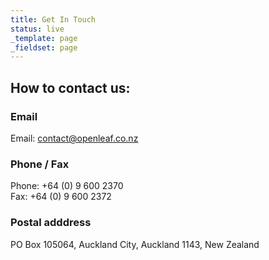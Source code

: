 ```yaml
---
title: Get In Touch
status: live
_template: page
_fieldset: page
---
```

## How to contact us:

### Email

Email:  <contact@openleaf.co.nz>

### Phone / Fax

Phone:  +64 (0) 9 600 2370  
Fax:    +64 (0) 9 600 2372

### Postal adddress

PO Box 105064, Auckland City, Auckland 1143, New Zealand


